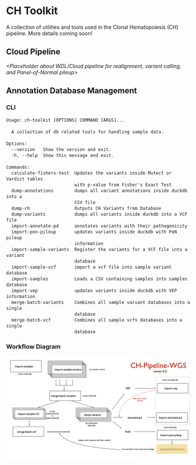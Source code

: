 # CH Toolkit

A collection of utilities and tools used in the Clonal Hematopoiesis (CH) pipeline.  More details coming soon!

## Cloud Pipeline

_<Placeholder about WDL/Cloud pipeline for realignment, variant calling, and Panel-of-Normal pileup>_

## Annotation Database Management

### CLI

```
Usage: ch-toolkit [OPTIONS] COMMAND [ARGS]...

  A collection of db related tools for handling sample data.

Options:
  --version   Show the version and exit.
  -h, --help  Show this message and exit.

Commands:
  calculate-fishers-test  Updates the variants inside Mutect or Vardict tables
                          with p-value from Fisher's Exact Test
  dump-annotations        dumps all variant annotations inside duckdb into a
                          CSV file
  dump-ch                 Outputs CH Variants from Database
  dump-variants           dumps all variants inside duckdb into a VCF file
  import-annotate-pd      annotates variants with their pathogenicity
  import-pon-pileup       updates variants inside duckdb with PoN pileup
                          information
  import-sample-variants  Register the variants for a VCF file into a variant
                          database
  import-sample-vcf       import a vcf file into sample variant database
  import-samples          Loads a CSV containing samples into samples database
  import-vep              updates variants inside duckdb with VEP information
  merge-batch-variants    Combines all sample variant databases into a single
                          database
  merge-batch-vcf         Combines all sample vcfs databases into a single
                          database
```

### Workflow Diagram

![CH WGS Annotation Pipeline](docs/images/ch-pipeline-wgs.png)

